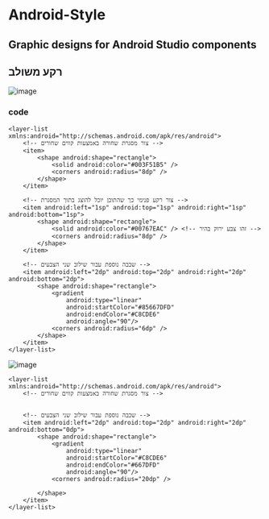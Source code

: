 # Android-Style
Graphic designs for Android Studio components
-
## רקע משולב

![image](https://github.com/AharonGon/Android-Style/assets/78660802/ee739470-381d-4a53-bd6f-7e44e93aef29) 

### code


```
<layer-list xmlns:android="http://schemas.android.com/apk/res/android">
    <!-- צור מסגרת שחורה באמצעות קווים שחורים -->
    <item>
        <shape android:shape="rectangle">
            <solid android:color="#003F51B5" />
            <corners android:radius="8dp" />
        </shape>
    </item>

    <!-- צור רקע פנימי כך שהתוכן יוכל להוצג בתוך המסגרת -->
    <item android:left="1sp" android:top="1sp" android:right="1sp" android:bottom="1sp">
        <shape android:shape="rectangle">
            <solid android:color="#00767EAC" /> <!-- זהו צבע ירוק בהיר -->
            <corners android:radius="8dp" />
        </shape>
    </item>

    <!-- שכבה נוספת עבור שילוב שני הצבעים -->
    <item android:left="2dp" android:top="2dp" android:right="2dp" android:bottom="2dp">
        <shape android:shape="rectangle">
            <gradient
                android:type="linear"
                android:startColor="#85667DFD"
                android:endColor="#C8CDE6"
                android:angle="90"/>
            <corners android:radius="6dp" />
        </shape>
    </item>
</layer-list>
```

![image](https://github.com/AharonGon/Android-Style/assets/78660802/32723ac2-9514-4c85-98f6-3a66e8ab0bee)


```
<layer-list xmlns:android="http://schemas.android.com/apk/res/android">
    <!-- צור מסגרת שחורה באמצעות קווים שחורים -->


    <!-- שכבה נוספת עבור שילוב שני הצבעים -->
    <item android:left="2dp" android:top="2dp" android:right="2dp" android:bottom="0dp">
        <shape android:shape="rectangle">
            <gradient
                android:type="linear"
                android:startColor="#C8CDE6"
                android:endColor="#667DFD"
                android:angle="90"/>
            <corners android:radius="20dp" />

        </shape>
    </item>
</layer-list>
```


